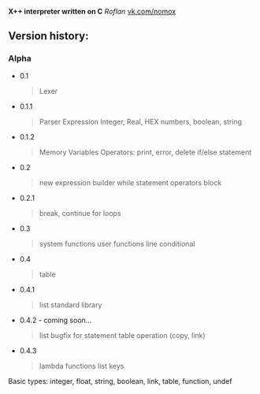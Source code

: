 **X++ interpreter written on C**
*Roflan*
[vk.com/nomox](https://vk.com/nomox)

## Version history:
### Alpha

* 0.1
  > Lexer
* 0.1.1
  > Parser
  > Expression
  > Integer, Real, HEX numbers, boolean, string
* 0.1.2
  > Memory
  > Variables
  > Operators: print, error, delete
  > if/else statement
* 0.2
  > new expression builder
  > while statement
  > operators block
* 0.2.1
  > break, continue for loops
* 0.3
  > system functions
  > user functions
  > line conditional
* 0.4
  > table
* 0.4.1
  > list
  > standard library
* 0.4.2 - coming soon...
  > list bugfix
  > for statement
  > table operation (copy, link)
* 0.4.3
  > lambda functions
  > list keys

Basic types: integer, float, string, boolean, link, table, function, undef
